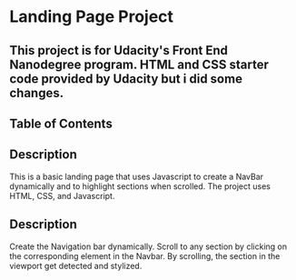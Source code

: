# Landing Page Project
## This project is for Udacity's Front End Nanodegree program. HTML and CSS starter code provided by Udacity but i did some changes.


## Table of Contents



## Description


This is a basic landing page that uses Javascript to create a NavBar dynamically and to highlight sections when scrolled. The project uses HTML, CSS, and Javascript.

## Description

Create the Navigation bar dynamically.
Scroll to any section by clicking on the corresponding element in the Navbar.
By scrolling, the section in the viewport get detected and stylized.

